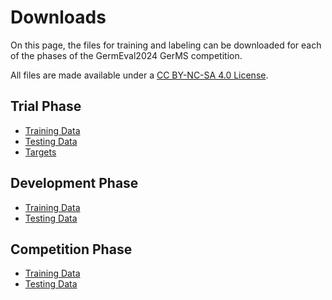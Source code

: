 # Downloads                

On this page, the files for training and labeling can be downloaded 
for each of the phases of the GermEval2024 GerMS competition.

All files are made available under a [CC BY-NC-SA 4.0 License](https://creativecommons.org/licenses/by-nc-sa/4.0/deed.en).


## Trial Phase

* [Training Data](data/germeval-trial-train.jsonl.gz)
* [Testing Data](data/germeval-trial-test.jsonl.gz)
* [Targets](data/germeval-trial-targets.json.gz)

## Development Phase

* [Training Data](data/germeval-development-train.jsonl.gz)
* [Testing Data](data/germeval-development-test.jsonl.gz)


## Competition Phase

* [Training Data](data/germeval-competition-traindev.jsonl.gz)
* [Testing Data](data/germeval-competition-test.jsonl.gz)

